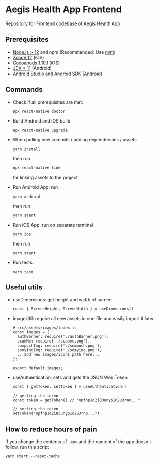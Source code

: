 # Aegis Health App Frontend

Repository for Frontend codebase of Aegis Health App

## Prerequisites

- [Node.js > 12](https://nodejs.org) and npm (Recommended: Use [nvm](https://github.com/nvm-sh/nvm))
- [Xcode 12](https://developer.apple.com/xcode) (iOS)
- [Cocoapods 1.10.1](https://cocoapods.org) (iOS)
- [JDK > 11](https://www.oracle.com/java/technologies/javase-jdk11-downloads.html) (Android)
- [Android Studio and Android SDK](https://developer.android.com/studio) (Android)

## Commands

- Check if all prerequisites are met:
  ```
  npx react-native doctor
  ```
- Build Android and iOS build

  ```
  npx react-native upgrade
  ```

- When pulling new commits / adding dependencies / assets

  ```
  yarn install
  ```

  then run

  ```
  npx react-native link
  ```

  for linking assets to the project

- Run Android App: run

  ```
  yarn android
  ```

  then run

  ```
  yarn start
  ```

- Run iOS App: run on separate terminal

  ```
  yarn ios
  ```

  then run

  ```
  yarn start
  ```

- Run tests:
  ```
  yarn test
  ```

## Useful utils

- useDimensions: get height and width of screen
  ```
  const { ScreenHeight, ScreenWidth } = useDimensions()
  ```
- imageUtil: require all new assets in one file and easily import it later

  ```
  # src/assets/images/index.ts
  const images = {
    authBanner: require('./authBanner.png'),
    scanMe: require('./scanme.png'),
    sompochImg: require('./sompoch.png'),
    somyingImg: require('./somying.png'),
    ...add new images/icons path here...
  };

  export default images;
  ```

- useAuthentication: sets and gets the JSON Web Token
  ```
  const { getToken, setToken } = useAuthentication()

  // getting the token
  const token = getToken() // "opfhp1o2i83unyp1o2u3rno..."

  // setting the token
  setToken("opfhp1o2i83unyp1o2u3rno...")
  ```

## How to reduce hours of pain

If you change the contents of `.env` and the content of the app doesn't follow, run this script

`yarn start --reset-cache`